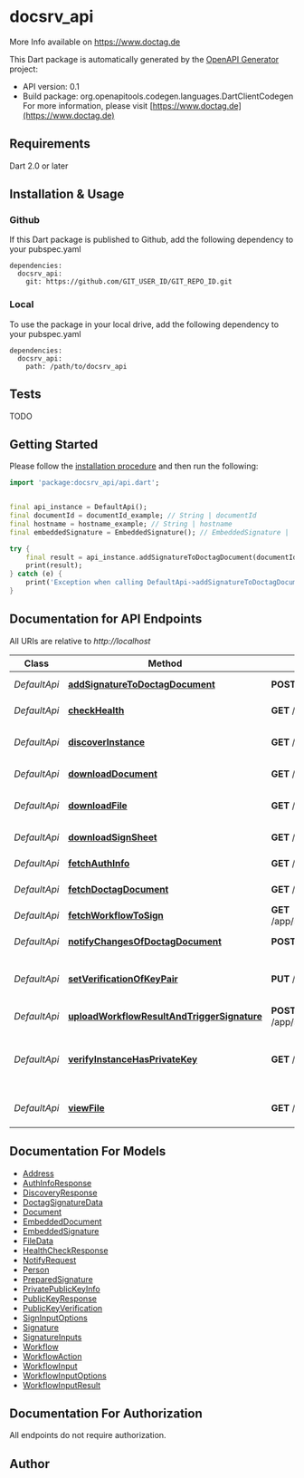 # docsrv_api
More Info available on https://www.doctag.de

This Dart package is automatically generated by the [OpenAPI Generator](https://openapi-generator.tech) project:

- API version: 0.1
- Build package: org.openapitools.codegen.languages.DartClientCodegen
For more information, please visit [https://www.doctag.de](https://www.doctag.de)

## Requirements

Dart 2.0 or later

## Installation & Usage

### Github
If this Dart package is published to Github, add the following dependency to your pubspec.yaml
```
dependencies:
  docsrv_api:
    git: https://github.com/GIT_USER_ID/GIT_REPO_ID.git
```

### Local
To use the package in your local drive, add the following dependency to your pubspec.yaml
```
dependencies:
  docsrv_api:
    path: /path/to/docsrv_api
```

## Tests

TODO

## Getting Started

Please follow the [installation procedure](#installation--usage) and then run the following:

```dart
import 'package:docsrv_api/api.dart';


final api_instance = DefaultApi();
final documentId = documentId_example; // String | documentId
final hostname = hostname_example; // String | hostname
final embeddedSignature = EmbeddedSignature(); // EmbeddedSignature | 

try {
    final result = api_instance.addSignatureToDoctagDocument(documentId, hostname, embeddedSignature);
    print(result);
} catch (e) {
    print('Exception when calling DefaultApi->addSignatureToDoctagDocument: $e\n');
}

```

## Documentation for API Endpoints

All URIs are relative to *http://localhost*

Class | Method | HTTP request | Description
------------ | ------------- | ------------- | -------------
*DefaultApi* | [**addSignatureToDoctagDocument**](doc//DefaultApi.md#addsignaturetodoctagdocument) | **POST** /d/{documentId}/{hostname} | Add signature to document
*DefaultApi* | [**checkHealth**](doc//DefaultApi.md#checkhealth) | **GET** /health | Perform Health Check
*DefaultApi* | [**discoverInstance**](doc//DefaultApi.md#discoverinstance) | **GET** /discovery | Perform Instance discovery
*DefaultApi* | [**downloadDocument**](doc//DefaultApi.md#downloaddocument) | **GET** /d/{documentId}/download | Download document
*DefaultApi* | [**downloadFile**](doc//DefaultApi.md#downloadfile) | **GET** /f/{fileId}/download | Perform Instance discovery
*DefaultApi* | [**downloadSignSheet**](doc//DefaultApi.md#downloadsignsheet) | **GET** /d/{documentId}/viewSignSheet | Download sign sheet
*DefaultApi* | [**fetchAuthInfo**](doc//DefaultApi.md#fetchauthinfo) | **GET** /app/auth_info | Check authentication
*DefaultApi* | [**fetchDoctagDocument**](doc//DefaultApi.md#fetchdoctagdocument) | **GET** /d/{documentId} | Fetch doctag document
*DefaultApi* | [**fetchWorkflowToSign**](doc//DefaultApi.md#fetchworkflowtosign) | **GET** /app/signature/prepare/{documentId}/{hostname} | Check authentication
*DefaultApi* | [**notifyChangesOfDoctagDocument**](doc//DefaultApi.md#notifychangesofdoctagdocument) | **POST** /d/notifyChanges/ | Add signature to document
*DefaultApi* | [**setVerificationOfKeyPair**](doc//DefaultApi.md#setverificationofkeypair) | **PUT** /k/{publicKeyFingerprint}/verification | Set the verification of the private public key
*DefaultApi* | [**uploadWorkflowResultAndTriggerSignature**](doc//DefaultApi.md#uploadworkflowresultandtriggersignature) | **POST** /app/signature/push/{documentId}/{hostname} | Check authentication
*DefaultApi* | [**verifyInstanceHasPrivateKey**](doc//DefaultApi.md#verifyinstancehasprivatekey) | **GET** /k/{publicKeyFingerprint}/verify/{seed} | Check that this instance actually owns the given private key
*DefaultApi* | [**viewFile**](doc//DefaultApi.md#viewfile) | **GET** /f/{fileId}/view | Perform Instance discovery


## Documentation For Models

 - [Address](doc//Address.md)
 - [AuthInfoResponse](doc//AuthInfoResponse.md)
 - [DiscoveryResponse](doc//DiscoveryResponse.md)
 - [DoctagSignatureData](doc//DoctagSignatureData.md)
 - [Document](doc//Document.md)
 - [EmbeddedDocument](doc//EmbeddedDocument.md)
 - [EmbeddedSignature](doc//EmbeddedSignature.md)
 - [FileData](doc//FileData.md)
 - [HealthCheckResponse](doc//HealthCheckResponse.md)
 - [NotifyRequest](doc//NotifyRequest.md)
 - [Person](doc//Person.md)
 - [PreparedSignature](doc//PreparedSignature.md)
 - [PrivatePublicKeyInfo](doc//PrivatePublicKeyInfo.md)
 - [PublicKeyResponse](doc//PublicKeyResponse.md)
 - [PublicKeyVerification](doc//PublicKeyVerification.md)
 - [SignInputOptions](doc//SignInputOptions.md)
 - [Signature](doc//Signature.md)
 - [SignatureInputs](doc//SignatureInputs.md)
 - [Workflow](doc//Workflow.md)
 - [WorkflowAction](doc//WorkflowAction.md)
 - [WorkflowInput](doc//WorkflowInput.md)
 - [WorkflowInputOptions](doc//WorkflowInputOptions.md)
 - [WorkflowInputResult](doc//WorkflowInputResult.md)


## Documentation For Authorization

 All endpoints do not require authorization.


## Author




